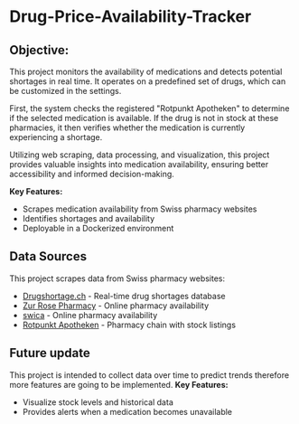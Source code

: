 # Drug-Price-Availability-Tracker
## Objective:
This project monitors the availability of medications and detects potential shortages in real time.
It operates on a predefined set of drugs, which can be customized in the settings.

First, the system checks the registered "Rotpunkt Apotheken" to determine if the selected medication is available.
If the drug is not in stock at these pharmacies, it then verifies whether the medication is currently experiencing a shortage. 

Utilizing web scraping, data processing, and visualization, this project provides valuable insights into medication
availability, ensuring better accessibility and informed decision-making.


**Key Features:**
- Scrapes medication availability from Swiss pharmacy websites
- Identifies shortages and availability
- Deployable in a Dockerized environment

## Data Sources
This project scrapes data from Swiss pharmacy websites:
- [Drugshortage.ch](#https://www.drugshortage.ch) - Real-time drug shortages database
- [Zur Rose Pharmacy](#https://www.zurrose.ch/de/aerzte/nota/weshalb) - Online pharmacy availability
- [swica](#https://medikamente.swica.ch/list/index/letter/A) - Online pharmacy availability
- [Rotpunkt Apotheken](#https://www.rotpunkt-apotheken.ch/shop) - Pharmacy chain with stock listings


## Future update
This project is intended to collect data over time to predict trends therefore more features are going to be implemented.
**Key Features:**
- Visualize stock levels and historical data
- Provides alerts when a medication becomes unavailable